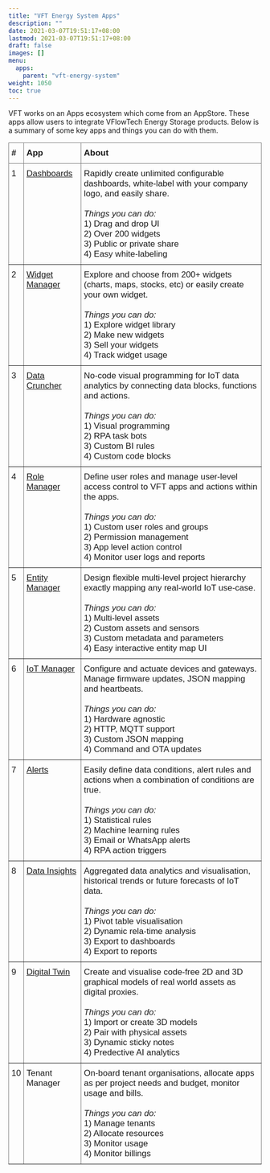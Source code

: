 ```yaml
---
title: "VFT Energy System Apps"
description: ""
date: 2021-03-07T19:51:17+08:00
lastmod: 2021-03-07T19:51:17+08:00
draft: false
images: []
menu:
  apps:
    parent: "vft-energy-system"
weight: 1050
toc: true
---
```


VFT works on an Apps ecosystem which come from an AppStore. These apps allow 	users to integrate VFlowTech Energy Storage products. Below is a summary of some key apps and things you can do with them.

<style type="text/css">
.tg  {border-collapse:collapse;border-spacing:0;}
.tg td{border-color:black;border-style:solid;border-width:1px;font-family:Jost,Century Gothic,CenturyGothic,AppleGothic, Arial, sans-serif;font-size:17px;
  overflow:hidden;padding:10px 5px;word-break:normal;}
.tg th{border-color:black;border-style:solid;border-width:1px;font-family:Jost,Century Gothic,CenturyGothic,AppleGothic, Arial, sans-serif;font-size:17px;
  font-weight:normal;overflow:hidden;padding:10px 5px;word-break:normal;}
.tg .tg-0pky{border-color:inherit;text-align:left;vertical-align:top}
</style>
<table class="tg">
<thead>
  <tr>
    <th class="tg-0pky"><b>#</b></th>
    <th class="tg-0pky"><b>App</b></th>
    <th class="tg-0pky"><b>About</b></th>
  </tr>
</thead>
<tbody>
  <tr>
    <td class="tg-0pky">1</td>
    <td class="tg-0pky"><a href="/apps/dashboards/dashboards">Dashboards</a></td>
    <td class="tg-0pky">Rapidly create unlimited configurable dashboards, white-label with your company logo, and easily share.<br><br><i>Things you can do:</i><br>1) Drag and drop UI<br>2) Over 200 widgets<br>3) Public or private share<br>4) Easy white-labeling</td>
  </tr>
  <tr>
    <td class="tg-0pky">2</td>
    <td class="tg-0pky"><a href="/apps/widget-manager/widget-manager">Widget Manager</a></td>
    <td class="tg-0pky">Explore and choose from 200+ widgets (charts, maps, stocks, etc) or easily create your own widget.<br><br><i>Things you can do:</i><br>1) Explore widget library<br>2) Make new widgets<br>3) Sell your widgets<br>4) Track widget usage<br></td>
  </tr>
  <tr>
    <td class="tg-0pky">3</td>
    <td class="tg-0pky"><a href="/apps/data-cruncher/data-cruncher">Data Cruncher</a></td>
    <td class="tg-0pky">No-code visual programming for IoT data analytics by connecting data blocks, functions and actions.<br><br><i>Things you can do:</i><br>1) Visual programming<br>2) RPA task bots<br>3) Custom BI rules<br>4) Custom code blocks<br></td>
  </tr>
  <tr>
    <td class="tg-0pky">4</td>
    <td class="tg-0pky"><a href="/apps/role-manager/role-manager">Role Manager</a></td>
    <td class="tg-0pky">Define user roles and manage user-level access control to VFT apps and actions within the apps.<br><br><i>Things you can do:</i><br>1) Custom user roles and groups<br>2) Permission management<br>3) App level action control<br>4) Monitor user logs and reports<br></td>
  </tr>
  <tr>
    <td class="tg-0pky">5</td>
    <td class="tg-0pky"><a href="/apps/entity-manager/entity-manager">Entity Manager</a></td>
    <td class="tg-0pky">Design flexible multi-level project hierarchy exactly mapping any real-world IoT use-case.<br><br><i>Things you can do:</i><br>1) Multi-level assets<br>2) Custom assets and sensors<br>3) Custom metadata and parameters<br>4) Easy interactive entity map UI<br></td>
  </tr>
  <tr>
    <td class="tg-0pky">6</td>
    <td class="tg-0pky"><a href="/apps/iot-manager/iot-manager">IoT Manager</a></td>
    <td class="tg-0pky">Configure and actuate devices and gateways. Manage firmware updates, JSON mapping and heartbeats.<br><br><i>Things you can do:</i><br>1) Hardware agnostic<br>2) HTTP, MQTT support<br>3) Custom JSON mapping<br>4) Command and OTA updates<br></td>
  </tr>
  <tr>
    <td class="tg-0pky">7</td>
    <td class="tg-0pky"><a href="/apps/alerts/alerts">Alerts</a></td>
    <td class="tg-0pky">Easily define data conditions, alert rules and actions when a combination of conditions are true.<br><br><i>Things you can do:</i><br>1) Statistical rules<br>2) Machine learning rules<br>3) Email or WhatsApp alerts<br>4) RPA action triggers<br></td>
  </tr>
  <tr>
    <td class="tg-0pky">8</td>
    <td class="tg-0pky"><a href="/apps/data-insights/data-insights">Data Insights</a></td>
    <td class="tg-0pky">Aggregated data analytics and visualisation, historical trends or future forecasts of IoT data.<br><br><i>Things you can do:</i><br>1) Pivot table visualisation<br>2) Dynamic rela-time analysis<br>3) Export to dashboards<br>4) Export to reports<br></td>
  </tr>
  <tr>
    <td class="tg-0pky">9</td>
    <td class="tg-0pky"><a href="/apps/digital-twin/digital-twin">Digital Twin</a></td>
    <td class="tg-0pky">Create and visualise code-free 2D and 3D graphical models of real world assets as digital proxies.<br><br><i>Things you can do:</i><br>1) Import or create 3D models<br>2) Pair with physical assets<br>3) Dynamic sticky notes<br>4) Predective AI analytics<br></td>
  </tr>
  <tr>
    <td class="tg-0pky">10</td>
    <td class="tg-0pky">Tenant Manager</td>
    <td class="tg-0pky">On-board tenant organisations, allocate apps as per project needs and budget, monitor usage and bills.<br><br><i>Things you can do:</i><br>1) Manage tenants<br>2) Allocate resources<br>3) Monitor usage<br>4) Monitor billings<br></td>
  </tr>
</tbody>
</table>
